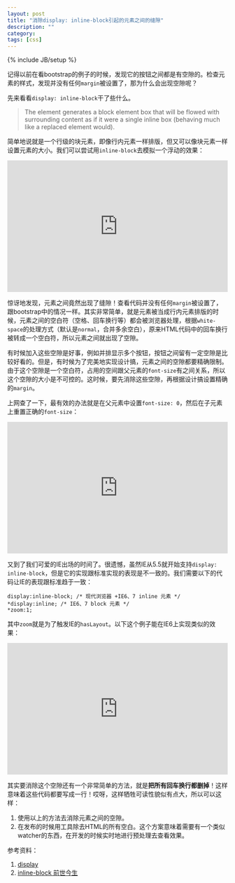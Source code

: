 ```yaml
---
layout: post
title: "消除display: inline-block引起的元素之间的缝隙"
description: ""
category: 
tags: [css]
---
```

{% include JB/setup %}

记得以前在看bootstrap的例子的时候，发现它的按钮之间都是有空隙的。检查元素的样式，发现并没有任何`margin`被设置了，那为什么会出现空隙呢？

先来看看`display: inline-block`干了些什么。

> The element generates a block element box that will be flowed with surrounding content as if it were a single inline box (behaving much like a replaced element would).

简单地说就是一个行级的块元素，即像行内元素一样排版，但又可以像块元素一样设置元素的大小。我们可以尝试用`inline-block`去模拟一个浮动的效果：

<iframe width="100%" height="300" src="http://jsfiddle.net/e6EQ9/embedded/result,html,css/" frameborder="0"> </iframe>

惊讶地发现，元素之间竟然出现了缝隙！查看代码并没有任何`margin`被设置了，跟bootstrap中的情况一样。其实非常简单，就是元素被当成行内元素排版的时候，元素之间的空白符（空格、回车换行等）都会被浏览器处理，根据`white-space`的处理方式（默认是`normal`，合并多余空白），原来HTML代码中的回车换行被转成一个空白符，所以元素之间就出现了空隙。

有时候加入这些空隙是好事，例如并排显示多个按钮，按钮之间留有一定空隙是比较好看的。但是，有时候为了完美地实现设计搞，元素之间的空隙都要精确限制。由于这个空隙是一个空白符，占用的空间跟父元素的`font-size`有之间关系，所以这个空隙的大小是不可控的。这时候，要先消除这些空隙，再根据设计搞设置精确的`margin`。

上网查了一下，最有效的办法就是在父元素中设置`font-size: 0`，然后在子元素上重置正确的`font-size`：

<iframe width="100%" height="300" src="http://jsfiddle.net/e6EQ9/1/embedded/result,html,css/" allowfullscreen="allowfullscreen" frameborder="0"> </iframe>

又到了我们可爱的IE出场的时间了。很遗憾，虽然IE从5.5就开始支持`display: inline-block`，但是它的实现跟标准实现的表现是不一致的。我们需要以下的代码让IE的表现跟标准趋于一致：

    display:inline-block; /* 现代浏览器 +IE6、7 inline 元素 */
    *display:inline; /* IE6、7 block 元素 */
    *zoom:1;

其中`zoom`就是为了触发IE的`hasLayout`。以下这个例子能在IE6上实现类似的效果：

<iframe width="100%" height="300" src="http://jsfiddle.net/e6EQ9/2/embedded/result,html,css/" allowfullscreen="allowfullscreen" frameborder="0"> </iframe>


其实要消除这个空隙还有一个非常简单的方法，就是**把所有回车换行都删掉**！这样意味着这些代码都要写成一行！哎呀，这样牺牲可读性貌似有点大，所以可以这样：

1. 使用以上的方法去消除元素之间的空隙。
2. 在发布的时候用工具除去HTML的所有空白。这个方案意味着需要有一个类似watcher的东西，在开发的时候实时地进行预处理去查看效果。

参考资料：

1. [display](https://developer.mozilla.org/en-US/docs/Web/CSS/display)
2. [inline-block 前世今生](http://www.iyunlu.com/view/css-xhtml/64.html)

